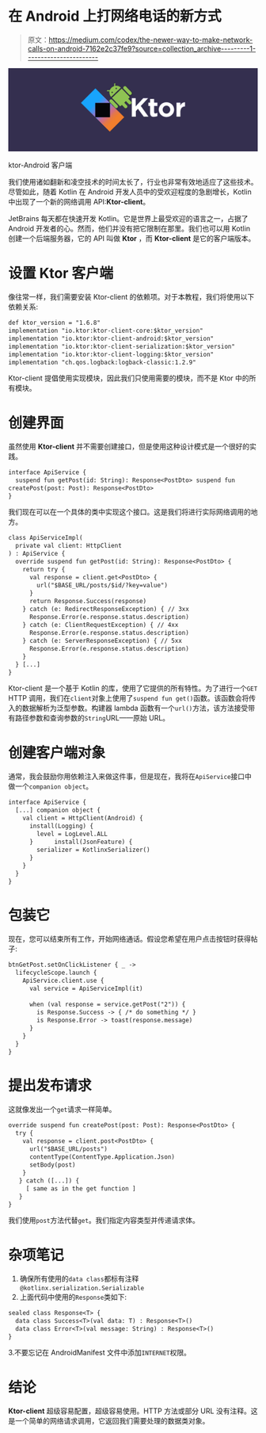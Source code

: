 # 在 Android 上打网络电话的新方式

> 原文：<https://medium.com/codex/the-newer-way-to-make-network-calls-on-android-7162e2c37fe9?source=collection_archive---------1----------------------->

![](img/3f40cc765060038d9be015bd3b5c829c.png)

ktor-Android 客户端

我们使用诸如翻新和凌空技术的时间太长了，行业也非常有效地适应了这些技术。尽管如此，随着 Kotlin 在 Android 开发人员中的受欢迎程度的急剧增长，Kotlin 中出现了一个新的网络调用 API:**Ktor-client**。

JetBrains 每天都在快速开发 Kotlin。它是世界上最受欢迎的语言之一，占据了 Android 开发者的心。然而，他们并没有把它限制在那里。我们也可以用 Kotlin 创建一个后端服务器，它的 API 叫做 **Ktor** ，而 **Ktor-client** 是它的客户端版本。

# 设置 Ktor 客户端

像往常一样，我们需要安装 Ktor-client 的依赖项。对于本教程，我们将使用以下依赖关系:

```
def ktor_version = "1.6.8"
implementation "io.ktor:ktor-client-core:$ktor_version"
implementation "io.ktor:ktor-client-android:$ktor_version"
implementation "io.ktor:ktor-client-serialization:$ktor_version"
implementation "io.ktor:ktor-client-logging:$ktor_version"
implementation "ch.qos.logback:logback-classic:1.2.9"
```

Ktor-client 提倡使用实现模块，因此我们只使用需要的模块，而不是 Ktor 中的所有模块。

# 创建界面

虽然使用 **Ktor-client** 并不需要创建接口，但是使用这种设计模式是一个很好的实践。

```
interface ApiService {
  suspend fun getPost(id: String): Response<PostDto> suspend fun createPost(post: Post): Response<PostDto>
}
```

我们现在可以在一个具体的类中实现这个接口。这是我们将进行实际网络调用的地方。

```
class ApiServiceImpl(
  private val client: HttpClient
) : ApiService {
  override suspend fun getPost(id: String): Response<PostDto> {
    return try {
      val response = client.get<PostDto> {
        url("$BASE_URL/posts/$id/?key=value")
      }
      return Response.Success(response)
    } catch (e: RedirectResponseException) { // 3xx 
      Response.Error(e.response.status.description)
    } catch (e: ClientRequestException) { // 4xx
      Response.Error(e.response.status.description)
    } catch (e: ServerResponseException) { // 5xx
      Response.Error(e.response.status.description)
    }
  } [...]
}
```

Ktor-client 是一个基于 Kotlin 的库，使用了它提供的所有特性。为了进行一个`GET` HTTP 调用，我们在`client`对象上使用了`suspend fun get()`函数。该函数会将传入的数据解析为泛型参数。构建器 lambda 函数有一个`url()`方法，该方法接受带有路径参数和查询参数的`String`URL——原始 URL。

# 创建客户端对象

通常，我会鼓励你用依赖注入来做这件事，但是现在，我将在`ApiService`接口中做一个`companion object`。

```
interface ApiService {
  [...] companion object {
    val client = HttpClient(Android) {
      install(Logging) {
        level = LogLevel.ALL
      }      install(JsonFeature) {                
        serializer = KotlinxSerializer()
      }
    }
  }
}
```

# 包装它

现在，您可以结束所有工作，开始网络通话。假设您希望在用户点击按钮时获得帖子:

```
btnGetPost.setOnClickListener { _ ->
  lifecycleScope.launch {
    ApiService.client.use { 
      val service = ApiServiceImpl(it)

      when (val response = service.getPost("2")) {
        is Response.Success -> { /* do something */ }
        is Response.Error -> toast(response.message)
      }
    }
  }
}
```

# 提出发布请求

这就像发出一个`get`请求一样简单。

```
override suspend fun createPost(post: Post): Response<PostDto> {
  try {
    val response = client.post<PostDto> {
      url("$BASE_URL/posts")
      contentType(ContentType.Application.Json)
      setBody(post)
    }
   } catch ([...]) {
     [ same as in the get function ]
   }
}
```

我们使用`post`方法代替`get`。我们指定内容类型并传递请求体。

# 杂项笔记

1.  确保所有使用的`data class`都标有注释`@kotlinx.serialization.Serializable`
2.  上面代码中使用的`Response`类如下:

```
sealed class Response<T> {    
  data class Success<T>(val data: T) : Response<T>()    
  data class Error<T>(val message: String) : Response<T>()
}
```

3.不要忘记在 AndroidManifest 文件中添加`INTERNET`权限。

# 结论

**Ktor-client** 超级容易配置，超级容易使用。HTTP 方法或部分 URL 没有注释。这是一个简单的网络请求调用，它返回我们需要处理的数据类对象。